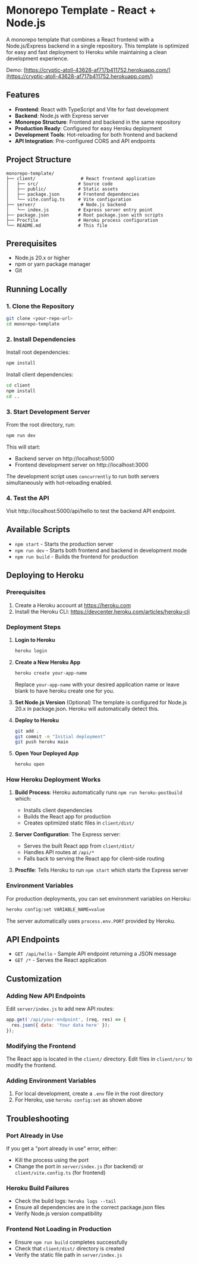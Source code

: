 # Monorepo Template - React + Node.js

A monorepo template that combines a React frontend with a Node.js/Express backend in a single repository. This template is optimized for easy and fast deployment to Heroku while maintaining a clean development experience.

Demo: [https://cryptic-atoll-43628-af717b411752.herokuapp.com/](https://cryptic-atoll-43628-af717b411752.herokuapp.com/)

## Features

- **Frontend**: React with TypeScript and Vite for fast development
- **Backend**: Node.js with Express server
- **Monorepo Structure**: Frontend and backend in the same repository
- **Production Ready**: Configured for easy Heroku deployment
- **Development Tools**: Hot-reloading for both frontend and backend
- **API Integration**: Pre-configured CORS and API endpoints

## Project Structure

```
monorepo-template/
├── client/                 # React frontend application
│   ├── src/               # Source code
│   ├── public/            # Static assets
│   ├── package.json       # Frontend dependencies
│   └── vite.config.ts     # Vite configuration
├── server/                 # Node.js backend
│   └── index.js           # Express server entry point
├── package.json           # Root package.json with scripts
├── Procfile               # Heroku process configuration
└── README.md              # This file
```

## Prerequisites

- Node.js 20.x or higher
- npm or yarn package manager
- Git

## Running Locally

### 1. Clone the Repository

```bash
git clone <your-repo-url>
cd monorepo-template
```

### 2. Install Dependencies

Install root dependencies:
```bash
npm install
```

Install client dependencies:
```bash
cd client
npm install
cd ..
```

### 3. Start Development Server

From the root directory, run:
```bash
npm run dev
```

This will start:
- Backend server on http://localhost:5000
- Frontend development server on http://localhost:3000

The development script uses `concurrently` to run both servers simultaneously with hot-reloading enabled.

### 4. Test the API

Visit http://localhost:5000/api/hello to test the backend API endpoint.

## Available Scripts

- `npm start` - Starts the production server
- `npm run dev` - Starts both frontend and backend in development mode
- `npm run build` - Builds the frontend for production

## Deploying to Heroku

### Prerequisites

1. Create a Heroku account at https://heroku.com
2. Install the Heroku CLI: https://devcenter.heroku.com/articles/heroku-cli

### Deployment Steps

1. **Login to Heroku**
   ```bash
   heroku login
   ```

2. **Create a New Heroku App**
   ```bash
   heroku create your-app-name
   ```
   Replace `your-app-name` with your desired application name or leave blank to have heroku create one for you.

3. **Set Node.js Version** (Optional)
   The template is configured for Node.js 20.x in package.json. Heroku will automatically detect this.

4. **Deploy to Heroku**
   ```bash
   git add .
   git commit -m "Initial deployment"
   git push heroku main
   ```

5. **Open Your Deployed App**
   ```bash
   heroku open
   ```

### How Heroku Deployment Works

1. **Build Process**: Heroku automatically runs `npm run heroku-postbuild` which:
   - Installs client dependencies
   - Builds the React app for production
   - Creates optimized static files in `client/dist/`

2. **Server Configuration**: The Express server:
   - Serves the built React app from `client/dist/`
   - Handles API routes at `/api/*`
   - Falls back to serving the React app for client-side routing

3. **Procfile**: Tells Heroku to run `npm start` which starts the Express server

### Environment Variables

For production deployments, you can set environment variables on Heroku:

```bash
heroku config:set VARIABLE_NAME=value
```

The server automatically uses `process.env.PORT` provided by Heroku.

## API Endpoints

- `GET /api/hello` - Sample API endpoint returning a JSON message
- `GET /*` - Serves the React application

## Customization

### Adding New API Endpoints

Edit `server/index.js` to add new API routes:

```javascript
app.get('/api/your-endpoint', (req, res) => {
  res.json({ data: 'Your data here' });
});
```

### Modifying the Frontend

The React app is located in the `client/` directory. Edit files in `client/src/` to modify the frontend.

### Adding Environment Variables

1. For local development, create a `.env` file in the root directory
2. For Heroku, use `heroku config:set` as shown above

## Troubleshooting

### Port Already in Use

If you get a "port already in use" error, either:
- Kill the process using the port
- Change the port in `server/index.js` (for backend) or `client/vite.config.ts` (for frontend)

### Heroku Build Failures

- Check the build logs: `heroku logs --tail`
- Ensure all dependencies are in the correct package.json files
- Verify Node.js version compatibility

### Frontend Not Loading in Production

- Ensure `npm run build` completes successfully
- Check that `client/dist/` directory is created
- Verify the static file path in `server/index.js`

